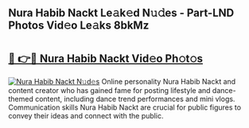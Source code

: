 ## Nura Habib Nackt Le𝚊k𝚎d N𝚞𝚍es - Part-LND Photos Vid𝚎o Le𝚊ks 8bkMz

# <h2><a href="http://fb2lzhf.evod.top/?m=Nura+Habib+Nackt">🔗 👉🔴 Nura Habib Nackt Vid𝚎o Ph𝚘t𝚘s</a></h2>

[![Nura Habib Nackt N𝚞d𝚎s](https://i.imgur.com/8V9OHl7.gif)](http://fb2lzhf.evod.top/?m=Nura+Habib+Nackt)
Online personality Nura Habib Nackt and content creator who has gained fame for posting lifestyle and dance-themed content, including dance trend performances and mini vlogs. Communication skills Nura Habib Nackt are crucial for public figures to convey their ideas and connect with the public. 
